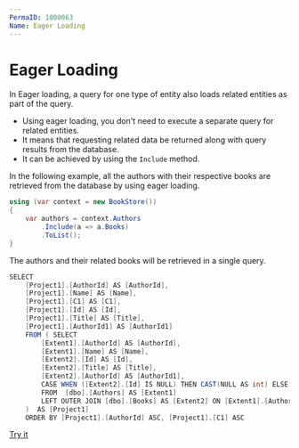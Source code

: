 ```yaml
---
PermaID: 1000063
Name: Eager Loading
---
```


# Eager Loading

In Eager loading, a query for one type of entity also loads related entities as part of the query. 

 - Using eager loading, you don't need to execute a separate query for related entities.
 - It means that requesting related data be returned along with query results from the database. 
 - It can be achieved by using the `Include` method.

In the following example, all the authors with their respective books are retrieved from the database by using eager loading.

```csharp
using (var context = new BookStore())
{
    var authors = context.Authors
        .Include(a => a.Books)
        .ToList();
}
```

The authors and their related books will be retrieved in a single query.

```csharp
SELECT 
    [Project1].[AuthorId] AS [AuthorId], 
    [Project1].[Name] AS [Name], 
    [Project1].[C1] AS [C1], 
    [Project1].[Id] AS [Id], 
    [Project1].[Title] AS [Title], 
    [Project1].[AuthorId1] AS [AuthorId1]
    FROM ( SELECT 
        [Extent1].[AuthorId] AS [AuthorId], 
        [Extent1].[Name] AS [Name], 
        [Extent2].[Id] AS [Id], 
        [Extent2].[Title] AS [Title], 
        [Extent2].[AuthorId] AS [AuthorId1], 
        CASE WHEN ([Extent2].[Id] IS NULL) THEN CAST(NULL AS int) ELSE 1 END AS [C1]
        FROM  [dbo].[Authors] AS [Extent1]
        LEFT OUTER JOIN [dbo].[Books] AS [Extent2] ON [Extent1].[AuthorId] = [Extent2].[AuthorId]
    )  AS [Project1]
    ORDER BY [Project1].[AuthorId] ASC, [Project1].[C1] ASC
```

[Try it](https://dotnetfiddle.net/Kjlh5E)